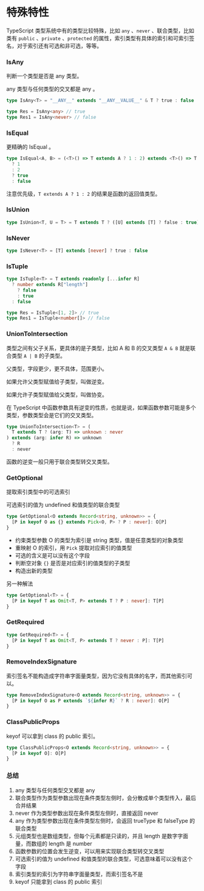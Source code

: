 # 特殊特性

TypeScript 类型系统中有的类型比较特殊，比如 `any` 、`never` 、联合类型，比如类有 `public` 、`private` 、`protected` 的属性，索引类型有具体的索引和可索引签名，对于索引还有可选和非可选，等等。

### IsAny

判断一个类型是否是 any 类型。

any 类型与任何类型的交叉都是 any 。

```ts
type IsAny<T> = "__ANY__" extends "__ANY__VALUE__" & T ? true : false

type Res = IsAny<any> // true
type Res1 = IsAny<never> // false
```

### IsEqual

更精确的 IsEqual 。

```ts
type IsEqual<A, B> = (<T>() => T extends A ? 1 : 2) extends <T>() => T extends B
  ? 1
  : 2
  ? true
  : false
```

注意优先级，`T extends A ? 1 : 2` 的结果是函数的返回值类型。

### IsUnion

```ts
type IsUnion<T, U = T> = T extends T ? ([U] extends [T] ? false : true) : never
```

### IsNever

```ts
type IsNever<T> = [T] extends [never] ? true : false
```

### IsTuple

```ts
type IsTuple<T> = T extends readonly [...infer R]
  ? number extends R["length"]
    ? false
    : true
  : false

type Res = IsTuple<[1, 2]> // true
type Res1 = IsTuple<number[]> // false
```

### UnionToIntersection

类型之间有父子关系，更具体的是子类型，比如 A 和 B 的交叉类型 `A & B` 就是联合类型 `A | B` 的子类型。

父类型，字段更少，更不具体，范围更小。

如果允许父类型赋值给子类型，叫做逆变。

如果允许子类型赋值给父类型，叫做协变。

在 TypeScript 中函数参数具有逆变的性质，也就是说，如果函数参数可能是多个类型，参数类型会是它们的交叉类型。

```ts
type UnionToIntersection<T> = (
  T extends T ? (arg: T) => unknown : never
) extends (arg: infer R) => unknown
  ? R
  : never
```

函数的逆变一般只用于联合类型转交叉类型。

### GetOptional

提取索引类型中的可选索引

可选索引的值为 undefined 和值类型的联合类型

```ts
type GetOptional<O extends Record<string, unknown>> = {
  [P in keyof O as {} extends Pick<O, P> ? P : never]: O[P]
}
```

- 约束类型参数 O 的类型为索引是 string 类型，值是任意类型的对象类型
- 重映射 O 的索引，用 `Pick` 提取对应索引的值类型
- 可选的含义是可以没有这个字段
- 判断空对象 `{}` 是否是对应索引的值类型的子类型
- 构造出新的类型

另一种解法

```ts
type GetOptional<T> = {
  [P in keyof T as Omit<T, P> extends T ? P : never]: T[P]
}
```

### GetRequired

```ts
type GetRequired<T> = {
  [P in keyof T as Omit<T, P> extends T ? never : P]: T[P]
}
```

### RemoveIndexSignature

索引签名不能构造成字符串字面量类型，因为它没有具体的名字，而其他索引可以。

```ts
type RemoveIndexSignature<O extends Record<string, unknown>> = {
  [P in keyof O as P extends `${infer R}` ? R : never]: O[P]
}
```

### ClassPublicProps

keyof 可以拿到 class 的 public 索引。

```ts
type ClassPublicProps<O extends Record<string, unknown>> = {
  [P in keyof O]: O[P]
}
```

### 总结

1. any 类型与任何类型交叉都是 any
1. 联合类型作为类型参数出现在条件类型左侧时，会分散成单个类型传入，最后合并结果
1. never 作为类型参数出现在条件类型左侧时，直接返回 never
1. any 作为类型参数出现在条件类型左侧时，会返回 trueType 和 falseType 的联合类型
1. 元组类型也是数组类型，但每个元素都是只读的，并且 length 是数字字面量，而数组的 length 是 number
1. 函数参数的位置会发生逆变，可以用来实现联合类型转交叉类型
1. 可选索引的值为 undefined 和值类型的联合类型，可选意味着可以没有这个字段
1. 索引类型的索引为字符串字面量类型，而索引签名不是
1. keyof 只能拿到 class 的 public 索引

